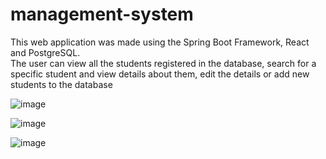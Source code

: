 # management-system

This web application was made using the Spring Boot Framework, React and PostgreSQL.<br>
The user can view all the students registered in the database, search for a specific student and view details about them, edit the details or add new students to the database<br>

![image](https://github.com/CaptainSlow22/management-system/assets/88268271/c2cb0fa0-344e-47cd-9021-9da991ad762d)

![image](https://github.com/CaptainSlow22/management-system/assets/88268271/3ce6a6a0-f503-4f0f-90fa-c3abe81cbc8f)

![image](https://github.com/CaptainSlow22/management-system/assets/88268271/4a172393-db2d-4192-9db1-88a7a66d4ad2)

